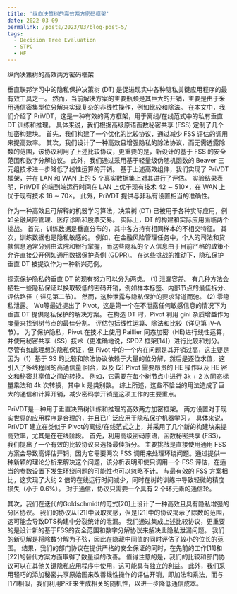```yaml
---
title: '纵向决策树的高效两方密码框架'
date: 2022-03-09
permalink: /posts/2023/03/blog-post-5/
tags:
  - Decision Tree Evaluation
  - STPC
  - HE
---
```


纵向决策树的高效两方密码框架

垂直联邦学习中的隐私保护决策树 (DT) 是促进现实中各种隐私关键应用程序的最有效工具之一。 然而，当前解决方案的主要瓶颈是其巨大的开销，主要是由于采用通信密集型位分解来实现复杂的非线性操作，例如比较和除法。 在本文中，我们介绍了 PriVDT，这是一种有效的两方框架，用于离线/在线范式中的私有垂直 DT 训练和推理。 具体来说，我们根据高级原语函数秘密共享 (FSS) 定制了几个加密构建块。 首先，我们构建了一个优化的比较协议，通过减少 FSS 评估的调用来提高效率。 其次，我们设计了一种高效且增强隐私的除法协议，而无需透露除数的范围，该协议利用了上述比较协议，更重要的是，新设计的基于 FSS 的安全范围和数字分解协议。 此外，我们通过采用基于轻量级伪随机函数的 Beaver 三元组技术进一步降低了线性运算的开销。 基于上述高效组件，我们实现了 PriVDT 框架，并在 LAN 和 WAN 上的 5 个真实数据集上对其进行了评估。 实验结果表明，PriVDT 的端到端运行时间在 LAN 上优于现有技术 42 ∼ 510×，在 WAN 上优于现有技术 16 ∼ 70×。 此外，PriVDT 提供与非私有设置相当的准确性。

作为一种高效且可解释的机器学习算法，决策树 (DT) 已被用于各种实际应用，例如金融风险管理、医疗诊断和股票交易。 实际上，DT 的构建和实际应用面临两个挑战。 首先，训练数据是垂直分布的，其中各方持有相同样本的不相交特征。 其次，训练数据也是隐私敏感的。 例如，在金融风险管理任务中，个人的司法和贷款信息通常分别由法院和银行掌握，而这些隐私的个人信息由于目前严格的政策不允许直接公开例如通用数据保护条例 (GDPR)。 在这些挑战的推动下，隐私保护垂直 DT 被提议作为一种新兴范例。

探索保护隐私的垂直 DT 的现有努力可以分为两类。 (1) 泄漏容差。 有几种方法会牺牲一些隐私保证以换取较低的密码开销，例如样本标签、内部节点的最佳拆分、评估路径（ 详见第二节）。 然而，这种泄露与隐私保护的要求背道而驰。 (2) 零隐私泄露。 Wu等最近提出了 Pivot，这是第一个在不泄露任何敏感信息的情况下为垂直 DT 提供隐私保护的解决方案。 在构造 DT 时，Pivot 利用 gini 杂质增益作为度量来找到树节点的最佳分割。 评估包括线性运算、除法和比较（详见第 IV-A 节）。 为了保护隐私，Pivot 在技术上使用 Paillier 同态加密（HE)进行线性运算，并使用秘密共享（SS）技术（更准确地说，SPDZ 框架[14]）进行比较和划分。
尽管有如此理想的隐私保证，但 Pivot 中的一个内在问题是其开销过高，这主要是因为（1）基于 SS 的比较和除法协议依赖于大量的位分解，然后是逐位求值，这引入了多线程间的高通信量 回合，以及 (2) Pivot 需要昂贵的 HE 操作以及 HE 密文和秘密共享值之间的转换。 例如，它需要在每个树节点中进行 3k + 2 次同态标量乘法和 4k 次转换，其中 k 是类别数。 综上所述，这些不恰当的用法造成了巨大的通信和计算开销，减少密码学开销是这项工作的主要重点。

PriVDT是一种用于垂直决策树训练和推理的高效两方加密框架。 两方设置对于现实世界的应用程序是合理的，并且已广泛应用于隐私保护机器学习 。 具体来说，PriVDT 建立在类似于 Pivot的离线/在线范式之上，并采用了几个新的构建块来提高效率，尤其是在在线阶段。 首先，利用高级密码原语，函数秘密共享 (FSS)，我们提出了一个有效的比较协议来选择最佳拆分。 主要挑战是直接使用通用 FSS 方案会导致高评估开销，因为它需要两次 FSS 调用来处理环绕问题。通过提供一种新颖的理论分析来解决这个问题，该分析表明即使只调用一个 FSS 评估，在适当的参数设置下发生环绕问题的可能性也可以忽略不计。 与最有效的 FSS 方案相比，这实现了大约 2 倍的在线运行时间减少，同时在树的训练中导致轻微的精度损失（小于 0.6%）。 对于通信，协议只需要一个具有 2 个环元素的通信轮。

其次，我们在迭代的Goldschmidt的范式[20]上设计了一种高效且具有隐私增强的分区协议。 我们的协议从[21]中汲取灵感，但是[21]中的协议揭示了除数的范围，这可能会导致DTS构建中分裂统计的泄漏。 我们通过集成上述比较协议，更重要的是设计新的基于FSS的安全范围和数字分解协议来解决此隐私泄漏问题。 我们的新见解是将除数分解为子弦，因此在隐藏中间值的同时评估了较小的位长的范围。 结果，我们的部门协议在提供严格的安全保证的同时，在先前的工作[11]和[22]的替代方案方面取得了数量级的改善。 值得注意的是，我们的比较和部门协议可以在其他关键隐私应用程序中使用，这可能具有独立的利益。 此外，我们采用轻巧的添加秘密共享原始图来改善线性操作的评估开销，即加法和乘法，而与[17]相似，我们利用PRF来生成相关的随机性，以进一步降低通信成本。







